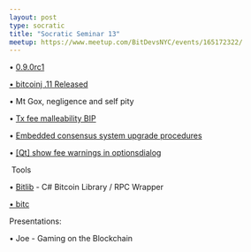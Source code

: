 ```yaml
---
layout: post
type: socratic
title: "Socratic Seminar 13"
meetup: https://www.meetup.com/BitDevsNYC/events/165172322/
---
```


• [0.9.0rc1](https://github.com/bitcoin/bitcoin/releases/tag/v0.9.0rc1)[  
](https://bitcointalk.org/index.php?PHPSESSID=ka8u92o06fm538pmm74h97lle2&topic=448537.0)

[• bitcoinj .11 Released](https://bitcointalk.org/index.php?PHPSESSID=ka8u92o06fm538pmm74h97lle2&topic=448537.0)

• Mt Gox, negligence and self pity

• [Tx fee malleability BIP](http://sourceforge.net/mailarchive/message.php?msg_id=31954196)

• [Embedded consensus system upgrade procedures](http://sourceforge.net/mailarchive/message.php?msg_id=31953330)

• [\[Qt\] show fee warnings in optionsdialog](https://github.com/bitcoin/bitcoin/pull/3647)

 Tools[  
](https://bitcointalk.org/index.php?PHPSESSID=pt3g41i0f19jfci074g85ir0g2&topic=456322.0)

• [Bitlib](https://bitcointalk.org/index.php?PHPSESSID=pt3g41i0f19jfci074g85ir0g2&topic=456322.0) - C# Bitcoin Library / RPC Wrapper[  
](https://github.com/bit-c/bitc)

[• bitc](https://github.com/bit-c/bitc)

Presentations:

• Joe - Gaming on the Blockchain
